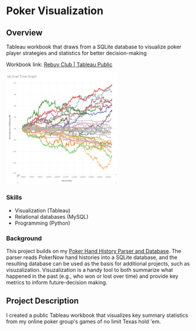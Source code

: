 # Poker Visualization

## Overview

Tableau workbook that draws from a SQLite database to visualize poker player strategies and statistics for better decision-making

Workbook link: [Rebuy Club | Tableau Public](https://public.tableau.com/app/profile/greg4796/viz/RebuyClub/WelcometotheRebuyClub)

<img src="images/tableau-running.png" alt="Tableau screenshot" width="60%">

### Skills
- Visualization (Tableau)
- Relational databases (MySQL)
- Programming (Python)

### Background

This project builds on my [Poker Hand History Parser and Database](parser). The parser reads PokerNow hand histories into a SQLite database, and the resulting database can be used as the basis for additional projects, such as visuzalization. Visuzalization is a handy tool to both summarize what happened in the past (e.g., who won or lost over time) and provide key metrics to inform future-decision making.

## Project Description

I created a public Tableau workbook that visualizes key summary statistics from my online poker group's games of no limit Texas hold 'em.
